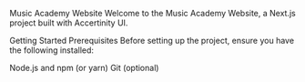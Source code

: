 

Music Academy Website
Welcome to the Music Academy Website, a Next.js project built with Accertinity UI.

Getting Started
Prerequisites
Before setting up the project, ensure you have the following installed:

Node.js and npm (or yarn)
Git (optional)
